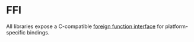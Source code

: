 # FFI

All libraries expose a C-compatible [foreign function interface](https://docs.rs/ffi-support/0.1.3/ffi_support/) for platform-specific bindings.
